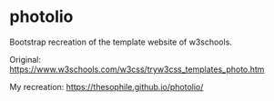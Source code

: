 # photolio

Bootstrap recreation of the template website of w3schools.

Original: https://www.w3schools.com/w3css/tryw3css_templates_photo.htm

My recreation: https://thesophile.github.io/photolio/
